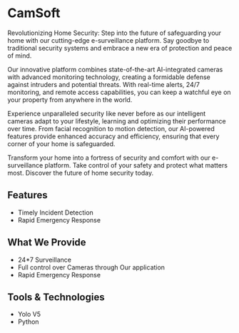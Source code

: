 
# CamSoft

Revolutionizing Home Security: Step into the future of safeguarding your home with our cutting-edge e-surveillance platform. Say goodbye to traditional security systems and embrace a new era of protection and peace of mind.

Our innovative platform combines state-of-the-art AI-integrated cameras with advanced monitoring technology, creating a formidable defense against intruders and potential threats. With real-time alerts, 24/7 monitoring, and remote access capabilities, you can keep a watchful eye on your property from anywhere in the world.

Experience unparalleled security like never before as our intelligent cameras adapt to your lifestyle, learning and optimizing their performance over time. From facial recognition to motion detection, our AI-powered features provide enhanced accuracy and efficiency, ensuring that every corner of your home is safeguarded.

Transform your home into a fortress of security and comfort with our e-surveillance platform. Take control of your safety and protect what matters most. Discover the future of home security today.

## Features

- Timely Incident Detection
- Rapid Emergency Response

## What We Provide
- 24*7 Surveillance
- Full control over Cameras through Our application
- Rapid Emergency Response

## Tools & Technologies
- Yolo V5
- Python


